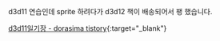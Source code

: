 d3d11 연습인데 sprite 하려다가 d3d12 책이 배송되어서 팽 했습니다.


[d3d11일기장 - dorasima tistory](https://dorasima.tistory.com/37){:target="_blank"}
